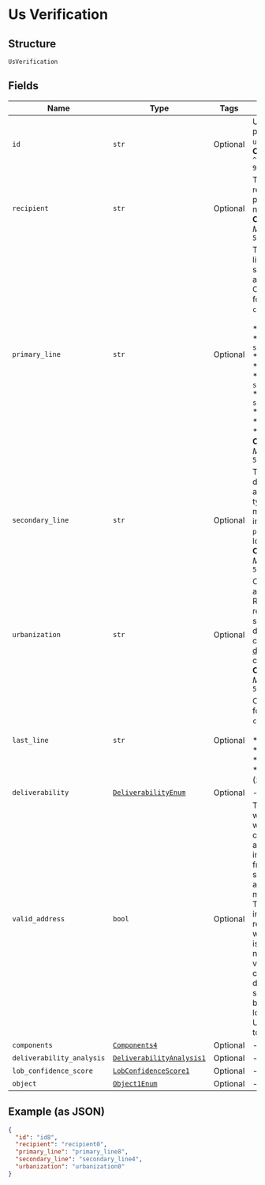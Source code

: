 
# Us Verification

## Structure

`UsVerification`

## Fields

| Name | Type | Tags | Description |
|  --- | --- | --- | --- |
| `id` | `str` | Optional | Unique identifier prefixed with `us_ver_`.<br>**Constraints**: *Pattern*: `^us_ver_[a-zA-Z0-9_]+$` |
| `recipient` | `str` | Optional | The intended recipient, typically a person's or firm's name.<br>**Constraints**: *Maximum Length*: `500` |
| `primary_line` | `str` | Optional | The primary delivery line (usually the street address) of the address.<br>Combination of the following applicable `components`:<br><br>* `primary_number`<br>* `street_predirection`<br>* `street_name`<br>* `street_suffix`<br>* `street_postdirection`<br>* `secondary_designator`<br>* `secondary_number`<br>* `pmb_designator`<br>* `pmb_number`<br>**Constraints**: *Maximum Length*: `500` |
| `secondary_line` | `str` | Optional | The secondary delivery line of the address. This field is typically empty but may contain information if `primary_line` is too long.<br>**Constraints**: *Maximum Length*: `500` |
| `urbanization` | `str` | Optional | Only present for addresses in Puerto Rico. An urbanization refers to an area, sector, or development within a city. See <a href="https://pe.usps.com/text/pub28/28api_008.htm#:~:text=I51.,-4%20Urbanizations&text=In%20Puerto%20Rico%2C%20identical%20street,placed%20before%20the%20urbanization%20name." target="_blank">USPS documentation</a> for clarification.<br>**Constraints**: *Maximum Length*: `500` |
| `last_line` | `str` | Optional | Combination of the following applicable `components`:<br><br>* City (`city`)<br>* State (`state`)<br>* ZIP code (`zip_code`)<br>* ZIP+4 (`zip_code_plus_4`) |
| `deliverability` | [`DeliverabilityEnum`](../../doc/models/deliverability-enum.md) | Optional | - |
| `valid_address` | `bool` | Optional | This field indicates whether an address was found in a more comprehensive address dataset that includes sources from the USPS, open source mapping data, and our proprietary mail delivery data.<br>This field can be interpreted as a representation of whether an address is a real location or not. Additionally a valid address may contradict the deliverability field since an address can be a real valid location but the USPS may not deliver to that address. |
| `components` | [`Components4`](../../doc/models/components-4.md) | Optional | - |
| `deliverability_analysis` | [`DeliverabilityAnalysis1`](../../doc/models/deliverability-analysis-1.md) | Optional | - |
| `lob_confidence_score` | [`LobConfidenceScore1`](../../doc/models/lob-confidence-score-1.md) | Optional | - |
| `object` | [`Object1Enum`](../../doc/models/object-1-enum.md) | Optional | - |

## Example (as JSON)

```json
{
  "id": "id8",
  "recipient": "recipient0",
  "primary_line": "primary_line8",
  "secondary_line": "secondary_line4",
  "urbanization": "urbanization0"
}
```

